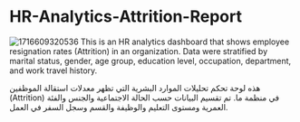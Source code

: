 # HR-Analytics-Attrition-Report
![1716609320536](https://github.com/omareliawa24/HR-Analytics-Attrition-Report/assets/173170589/fc3f8769-266d-43fe-bccc-4f0216729739)
This is an HR analytics dashboard that shows employee resignation rates (Attrition) in an organization. Data were stratified by marital status, gender, age group, education level, occupation, department, and work travel history.

هذه لوحة تحكم تحليلات الموارد البشرية التي تظهر معدلات استقالة الموظفين (Attrition) في منظمة ما. تم تقسيم البيانات حسب الحالة الاجتماعية والجنس والفئة العمرية ومستوى التعليم والوظيفة والقسم وسجل السفر في العمل.
